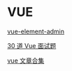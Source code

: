 # VUE

[vue-element-admin](https://panjiachen.github.io/vue-element-admin-site/zh/guide/#%E5%8A%9F%E8%83%BD)

[30 道 Vue 面试题](https://juejin.im/post/6844903918753808398)

[vue 文章合集](https://juejin.im/collection/6845244138305093646)
